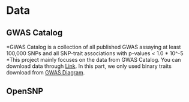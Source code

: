 # Data 
## GWAS Catalog
*GWAS Catalog is a collection of all published GWAS assaying at least 100,000 SNPs and all SNP-trait associations with p-values < 1.0 * 10^-5
*This project mainly focuses on the data from GWAS Catalog. You can download data through [Link](https://www.ebi.ac.uk/gwas/). In this part, we only used binary traits download from [GWAS Diagram](https://www.ebi.ac.uk/gwas/diagram). 
## OpenSNP